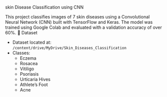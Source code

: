 skin Disease Classification using CNN

This project classifies images of 7 skin diseases using a Convolutional Neural Network (CNN) built with TensorFlow and Keras. The model was trained using Google Colab and evaluated with a validation accuracy of over 60%.
 📁 Dataset

- Dataset located at: `/content/drive/MyDrive/Skin_Diseases_Classification`
- Classes:
  - Eczema
  - Rosacea
  - Vitiligo
  - Psoriasis
  - Urticaria Hives
  - Athlete’s Foot
  - Acne
